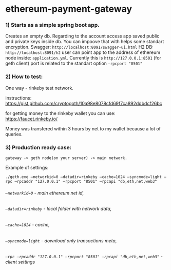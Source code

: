 # ethereum-payment-gateway

### 1) Starts as a simple spring boot app.
Creates an empty db. Regarding to the account access app saved public and private keys inside db. You can impoove that with helps some standart encryption. 
Swagger: `http://localhost:8091/swagger-ui.html`
H2 DB: `http://localhost:8091/h2`
user can  point app to the address of ethereum node inside: `application.yml`. Currently this is `http://127.0.0.1:8501` (for geth client)
port is related to the standart option `—rpcport "8501"`

### 2) How to test: 
One way  - rinkeby test network. 

instructions: https://gist.github.com/cryptogoth/10a98e8078cfd69f7ca892ddbdcf26bc

for getting money to the rinkeby wallet you can use: https://faucet.rinkeby.io/ 


Money was transfered within 3 hours by net to my wallet because a lot of queries.

### 3) Production ready case:  

`gateway -> geth node(on your server) -> main network.`

Example of settings:

`./geth.exe —networkid=0 —datadir=rinkeby —cache=1024 —syncmode=light —rpc —rpcaddr "127.0.0.1" —rpcport "8501" —rpcapi "db,eth,net,web3"`

###### `—networkid=0`  - main ethereum net id,
###### `—datadir=rinkeby` - local folder with network data,
###### `—cache=1024`  - cache,
###### `—syncmode=light`  -  download only transactions meta,
###### `—rpc —rpcaddr "127.0.0.1" —rpcport "8501" —rpcapi "db,eth,net,web3"` - client settings 

